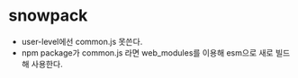 # snowpack

- user-level에선 common.js 못쓴다.
- npm package가 common.js 라면 web_modules를 이용해 esm으로 새로 빌드해 사용한다.